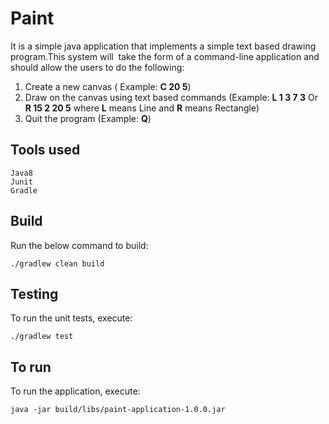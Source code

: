 # Paint
It is a simple java application that implements a simple text based drawing program.This system will  take the form of a command-line application and should allow the users to do the following:
1. Create a new canvas ( Example: **C 20 5**)
2. Draw on the canvas using text based commands (Example: **L 1 3 7 3** Or **R 15 2 20 5** where **L** means Line and **R** means Rectangle)
3. Quit the program (Example: **Q**)

## Tools used
```
Java8
Junit
Gradle
```

## Build

Run the below command to build:
```
./gradlew clean build
```

## Testing
To run the unit tests, execute:
```
./gradlew test
```

## To run
To run the application, execute:
```
java -jar build/libs/paint-application-1.0.0.jar
```






